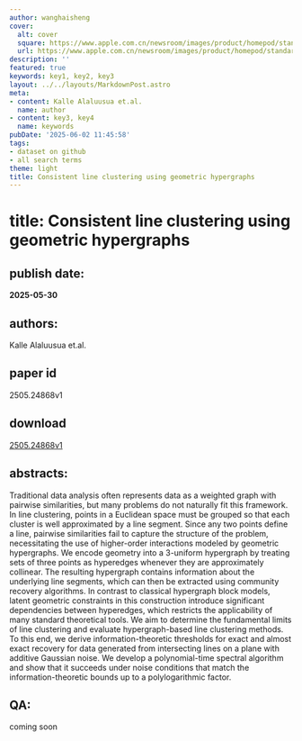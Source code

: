 ```yaml
---
author: wanghaisheng
cover:
  alt: cover
  square: https://www.apple.com.cn/newsroom/images/product/homepod/standard/Apple-HomePod-hero-230118_big.jpg.large_2x.jpg
  url: https://www.apple.com.cn/newsroom/images/product/homepod/standard/Apple-HomePod-hero-230118_big.jpg.large_2x.jpg
description: ''
featured: true
keywords: key1, key2, key3
layout: ../../layouts/MarkdownPost.astro
meta:
- content: Kalle Alaluusua et.al.
  name: author
- content: key3, key4
  name: keywords
pubDate: '2025-06-02 11:45:58'
tags:
- dataset on github
- all search terms
theme: light
title: Consistent line clustering using geometric hypergraphs
---
```


# title: Consistent line clustering using geometric hypergraphs 
## publish date: 
**2025-05-30** 
## authors: 
  Kalle Alaluusua et.al. 
## paper id
2505.24868v1
## download
[2505.24868v1](http://arxiv.org/abs/2505.24868v1)
## abstracts:
Traditional data analysis often represents data as a weighted graph with pairwise similarities, but many problems do not naturally fit this framework. In line clustering, points in a Euclidean space must be grouped so that each cluster is well approximated by a line segment. Since any two points define a line, pairwise similarities fail to capture the structure of the problem, necessitating the use of higher-order interactions modeled by geometric hypergraphs. We encode geometry into a 3-uniform hypergraph by treating sets of three points as hyperedges whenever they are approximately collinear. The resulting hypergraph contains information about the underlying line segments, which can then be extracted using community recovery algorithms. In contrast to classical hypergraph block models, latent geometric constraints in this construction introduce significant dependencies between hyperedges, which restricts the applicability of many standard theoretical tools. We aim to determine the fundamental limits of line clustering and evaluate hypergraph-based line clustering methods. To this end, we derive information-theoretic thresholds for exact and almost exact recovery for data generated from intersecting lines on a plane with additive Gaussian noise. We develop a polynomial-time spectral algorithm and show that it succeeds under noise conditions that match the information-theoretic bounds up to a polylogarithmic factor.
## QA:
coming soon
